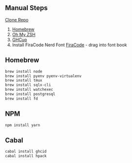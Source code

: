 Manual Steps
------------

[Clone Repo](https://github.com/seanhess/dotfiles)

1. [Homebrew](https://brew.sh/)
2. [Oh My ZSH](https://ohmyz.sh/)
2. [GHCup](https://www.haskell.org/ghcup/install/)
4. Install FiraCode Nerd Font [FiraCode](https://www.nerdfonts.com/font-downloads) - drag into font book


Homebrew
-------

```bash
brew install node
brew install pyenv pyenv-virtualenv
brew install tmux
brew install sqlx-cli
brew install watchexec
brew install postgresql
brew install fd
```



NPM
----

```bash
npm install yarn
```


Cabal
-----


```bash
cabal install ghcid
cabal install hpack
